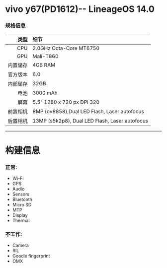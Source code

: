 vivo y67(PD1612)-- LineageOS 14.0
==============

### 规格信息

类型     | 细节
-------:|:---------------------------------------------
CPU     | 2.0GHz Octa-Core MT6750
GPU     | Mali-T860
内置储存  | 4GB RAM
官方版本 | 6.0
内部储存 | 32GB
电池 | 3000 mAh
屏幕 | 5.5" 1280 x 720 px DPI 320
前置相机 | 8MP (ov8858),Dual LED Flash, Laser autofocus
后置相机 | 13MP (s5k2p8), Dual LED Flash, Laser autofocus
---------------------------------------------------------

# 构建信息

### 正常:
 * Wi-Fi
 * GPS
 * Audio
 * Sensors
 * Bluetooth
 * Micro SD
 * MTP
 * Display
 * Thermal

### 不工作:
 * Camera
 * RIL
 * Goodix fingerprint
 * OMX